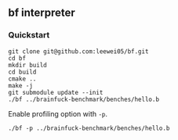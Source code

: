 ## bf interpreter

### Quickstart

```
git clone git@github.com:leewei05/bf.git
cd bf
mkdir build
cd build
cmake ..
make -j
git submodule update --init
./bf ../brainfuck-benchmark/benches/hello.b
```

Enable profiling option with `-p`.

```
./bf -p ../brainfuck-benchmark/benches/hello.b
```
